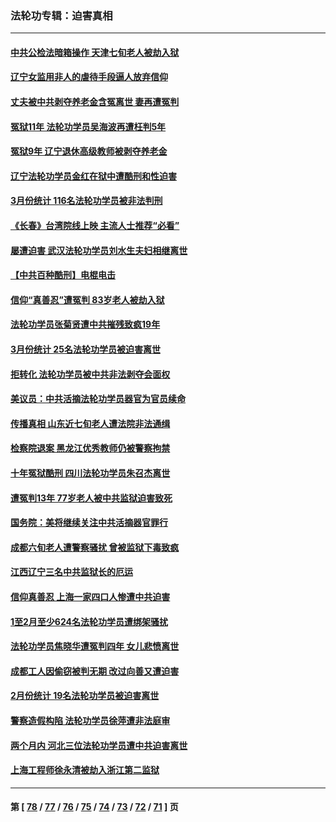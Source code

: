 ### 法轮功专辑：迫害真相
---
#### [中共公检法暗箱操作 天津七旬老人被劫入狱](../../pages/nf4379/n13975097.md?04190430) 
#### [辽宁女监用非人的虐待手段逼人放弃信仰](../../pages/nf4379/n13972297.md?04190430) 
#### [丈夫被中共剥夺养老金含冤离世 妻再遭冤判](../../pages/nf4379/n13970514.md?04190430) 
#### [冤狱11年 法轮功学员吴海波再遭枉判5年](../../pages/nf4379/n13966760.md?04190430) 
#### [冤狱9年 辽宁退休高级教师被剥夺养老金](../../pages/nf4379/n13969844.md?04190430) 
#### [辽宁法轮功学员金红在狱中遭酷刑和性迫害](../../pages/nf4379/n13969049.md?04190430) 
#### [3月份统计 116名法轮功学员被非法判刑](../../pages/nf4379/n13967624.md?04190430) 
#### [《长春》台湾院线上映 主流人士推荐“必看”](../../pages/nf4379/n13967751.md?04190430) 
#### [屡遭迫害 武汉法轮功学员刘水生夫妇相继离世](../../pages/nf4379/n13965806.md?04190430) 
#### [【中共百种酷刑】电棍电击](../../pages/nf4379/n13964477.md?04190430) 
#### [信仰“真善忍”遭冤判 83岁老人被劫入狱](../../pages/nf4379/n13958286.md?04190430) 
#### [法轮功学员张菊贤遭中共摧残致疯19年](../../pages/nf4379/n13962633.md?04190430) 
#### [3月份统计 25名法轮功学员被迫害离世](../../pages/nf4379/n13963851.md?04190430) 
#### [拒转化 法轮功学员被中共非法剥夺会面权](../../pages/nf4379/n13961975.md?04190430) 
#### [美议员：中共活摘法轮功学员器官为官员续命](../../pages/nf4379/n13961550.md?04190430) 
#### [传播真相 山东近七旬老人遭法院非法通缉](../../pages/nf4379/n13961068.md?04190430) 
#### [检察院退案 黑龙江优秀教师仍被警察拘禁](../../pages/nf4379/n13960361.md?04190430) 
#### [十年冤狱酷刑 四川法轮功学员朱召杰离世](../../pages/nf4379/n13959794.md?04190430) 
#### [遭冤判13年 77岁老人被中共监狱迫害致死](../../pages/nf4379/n13953812.md?04190430) 
#### [国务院：美将继续关注中共活摘器官罪行](../../pages/nf4379/n13954656.md?04190430) 
#### [成都六旬老人遭警察骚扰 曾被监狱下毒致疯](../../pages/nf4379/n13952299.md?04190430) 
#### [江西辽宁三名中共监狱长的厄运](../../pages/nf4379/n13951740.md?04190430) 
#### [信仰真善忍 上海一家四口人惨遭中共迫害](../../pages/nf4379/n13950973.md?04190430) 
#### [1至2月至少624名法轮功学员遭绑架骚扰](../../pages/nf4379/n13950181.md?04190430) 
#### [法轮功学员焦晓华遭冤判四年 女儿悲愤离世](../../pages/nf4379/n13949614.md?04190430) 
#### [成都工人因偷窃被判无期 改过向善又遭迫害](../../pages/nf4379/n13948561.md?04190430) 
#### [2月份统计 19名法轮功学员被迫害离世](../../pages/nf4379/n13947335.md?04190430) 
#### [警察造假构陷 法轮功学员徐萍遭非法庭审](../../pages/nf4379/n13946469.md?04190430) 
#### [两个月内 河北三位法轮功学员遭中共迫害离世](../../pages/nf4379/n13945856.md?04190430) 
#### [上海工程师徐永清被劫入浙江第二监狱](../../pages/nf4379/n13945041.md?04190430) 

---
#### 第 [ [78](./78.md?04190430) / [77](./77.md?04190430) / [76](./76.md?04190430) / [75](./75.md?04190430) / [74](./74.md?04190430) / [73](./73.md?04190430) / [72](./72.md?04190430) / [71](./71.md?04190430) ] 页
